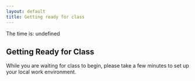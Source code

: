 ```yaml
---
layout: default
title: Getting ready for class
---
```


The time is: undefined 

## Getting Ready for Class
While you are waiting for class to begin, please take a few minutes to set up your local work environment.
